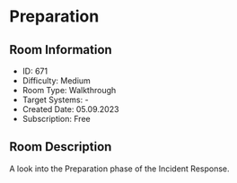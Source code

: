 ﻿# Preparation

## Room Information
- ID: 671
- Difficulty: Medium
- Room Type: Walkthrough
- Target Systems: -
- Created Date: 05.09.2023
- Subscription: Free

## Room Description
A look into the Preparation phase of the Incident Response.
